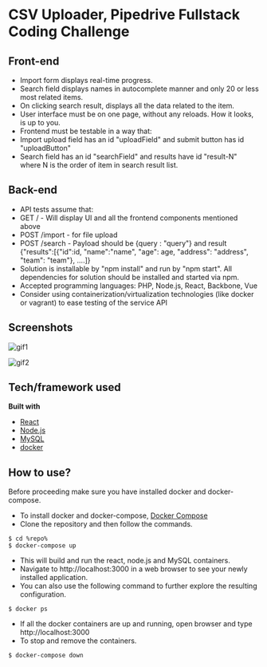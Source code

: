 # CSV Uploader, Pipedrive Fullstack Coding Challenge
## Front-end

- Import form displays real-time progress.
- Search field displays names in autocomplete manner and only 20 or less most related items.
- On clicking search result, displays all the data related to the item.
- User interface must be on one page, without any reloads. How it looks, is up to you.
- Frontend must be testable in a way that:
- Import upload field has an id "uploadField" and submit button has id "uploadButton"
- Search field has an id "searchField" and results have id "result-N" where N is the order of item in search result list.

## Back-end

- API tests assume that:
- GET / - Will display UI and all the frontend components mentioned above
- POST /import - for file upload
- POST /search - Payload should be {query : "query"} and result
{"results":[{"id":id, "name":"name", "age": age, "address": "address", "team":
"team"}, ....]}
- Solution is installable by "npm install" and run by "npm start". All dependencies for solution should be installed and started via npm.
- Accepted programming languages: PHP, Node.js, React, Backbone, Vue
- Consider using containerization/virtualization technologies (like docker or vagrant) to ease testing of the service API

## Screenshots

![gif1](https://user-images.githubusercontent.com/10876540/61302715-d94e9c80-a818-11e9-9d4d-fac6dddd79ea.gif)

![gif2](https://user-images.githubusercontent.com/10876540/61302739-e075aa80-a818-11e9-8981-7a67effe5939.gif)

## Tech/framework used
<b>Built with</b>
- [React](https://reactjs.org/)
- [Node.js](https://nodejs.org/en/)
- [MySQL](https://www.mysql.com/)
- [docker](https://www.docker.com/)

## How to use?
Before proceeding make sure you have installed docker and docker-compose.
- To install docker and docker-compose, [Docker Compose](https://docs.docker.com/compose/)
- Clone the repository and then follow the commands.
```
$ cd %repo%
$ docker-compose up
```
- This will build and run the react, node.js and MySQL containers.
- Navigate to http://localhost:3000 in a web browser to see your newly installed application.
- You can also use the following command to further explore the resulting configuration.
```
$ docker ps
```
- If all the docker containers are up and running, open browser and type http://localhost:3000
- To stop and remove the containers.
```
$ docker-compose down
```
